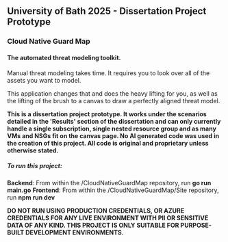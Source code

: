 ## University of Bath 2025 - Dissertation Project Prototype
### Cloud Native Guard Map
#### The automated threat modeling toolkit.

Manual threat modeling takes time. It requires you to look over all of the assets you want to model.

This application changes that and does the heavy lifting for you, as well as the lifting of the brush to a canvas to draw a perfectly aligned threat model.

**This is a dissertation project prototype. It works under the scenarios detailed in the 'Results' section of the dissertation and can only currently handle a single subscription, single nested resource group and as many VMs and NSGs fit on the canvas page. No AI generated code was used in the creation of this project. All code is original and proprietary unless otherwise stated.**

##### To run this project:

**Backend**: From within the /CloudNativeGuardMap repository, run **go run main.go**
**Frontend**: From within the /CloudNativeGuardMap/Site repository, run **npm run dev**

**DO NOT RUN USING PRODUCTION CREDENTIALS, OR AZURE CREDENTIALS FOR ANY LIVE ENVIRONMENT WITH PII OR SENSITIVE DATA OF ANY KIND. THIS PROJECT IS ONLY SUITABLE FOR PURPOSE-BUILT DEVELOPMENT ENVIRONMENTS.**

